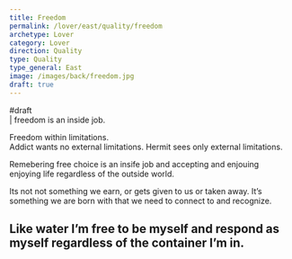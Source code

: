 ```yaml
---
title: Freedom
permalink: /lover/east/quality/freedom
archetype: Lover
category: Lover
direction: Quality
type: Quality
type_general: East
image: /images/back/freedom.jpg
draft: true
---
```

#draft   
| freedom is an inside job.   
  
Freedom within limitations.   
Addict wants no external limitations. Hermit sees only external limitations.   
  
Remebering free choice is an insife job and accepting and enjouing enjoying life regardless of the outside world.   
  
Its not not something we earn, or gets given to us or taken away. It’s something we are born with that we need to connect to and recognize.   
  
Like water I’m free to be myself and respond as myself regardless of the container I’m in. 
---
